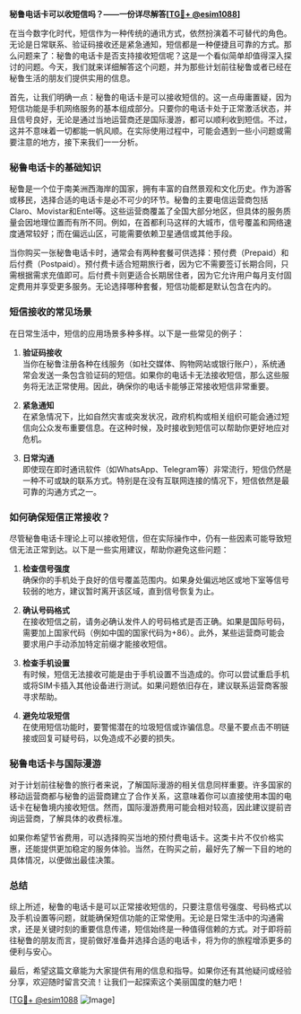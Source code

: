 **秘鲁电话卡可以收短信吗？——一份详尽解答[[TG💪+ @esim1088](https://t.me/s/esim1088)]**

在当今数字化时代，短信作为一种传统的通讯方式，依然扮演着不可替代的角色。无论是日常联系、验证码接收还是紧急通知，短信都是一种便捷且可靠的方式。那么问题来了：秘鲁的电话卡是否支持接收短信呢？这是一个看似简单却值得深入探讨的问题。今天，我们就来详细解答这个问题，并为那些计划前往秘鲁或者已经在秘鲁生活的朋友们提供实用的信息。

首先，让我们明确一点：秘鲁的电话卡是可以接收短信的。这一点毋庸置疑，因为短信功能是手机网络服务的基本组成部分。只要你的电话卡处于正常激活状态，并且信号良好，无论是通过当地运营商还是国际漫游，都可以顺利收到短信。不过，这并不意味着一切都能一帆风顺。在实际使用过程中，可能会遇到一些小问题或需要注意的地方，接下来我们一一分析。

### 秘鲁电话卡的基础知识

秘鲁是一个位于南美洲西海岸的国家，拥有丰富的自然景观和文化历史。作为游客或移民，选择合适的电话卡是必不可少的环节。秘鲁的主要电信运营商包括Claro、Movistar和Entel等。这些运营商覆盖了全国大部分地区，但具体的服务质量会因地理位置而有所不同。例如，在首都利马这样的大城市，信号覆盖和网络速度通常较好；而在偏远山区，可能需要依赖卫星通信或其他手段。

当你购买一张秘鲁电话卡时，通常会有两种套餐可供选择：预付费（Prepaid）和后付费（Postpaid）。预付费卡适合短期旅行者，因为它不需要签订长期合同，只需根据需求充值即可。后付费卡则更适合长期居住者，因为它允许用户每月支付固定费用并享受更多服务。无论选择哪种套餐，短信功能都是默认包含在内的。

### 短信接收的常见场景

在日常生活中，短信的应用场景多种多样。以下是一些常见的例子：

1. **验证码接收**  
   当你在秘鲁注册各种在线服务（如社交媒体、购物网站或银行账户），系统通常会发送一条包含验证码的短信。如果你的电话卡无法接收短信，那么这些服务将无法正常使用。因此，确保你的电话卡能够正常接收短信非常重要。

2. **紧急通知**  
   在紧急情况下，比如自然灾害或突发状况，政府机构或相关组织可能会通过短信向公众发布重要信息。在这种时候，及时接收到短信可以帮助你更好地应对危机。

3. **日常沟通**  
   即使现在即时通讯软件（如WhatsApp、Telegram等）非常流行，短信仍然是一种不可或缺的联系方式。特别是在没有互联网连接的情况下，短信依然是最可靠的沟通方式之一。

### 如何确保短信正常接收？

尽管秘鲁电话卡理论上可以接收短信，但在实际操作中，仍有一些因素可能导致短信无法正常到达。以下是一些实用建议，帮助你避免这些问题：

1. **检查信号强度**  
   确保你的手机处于良好的信号覆盖范围内。如果身处偏远地区或地下室等信号较弱的地方，建议暂时离开该区域，直到信号恢复为止。

2. **确认号码格式**  
   在接收短信之前，请务必确认发件人的号码格式是否正确。如果是国际号码，需要加上国家代码（例如中国的国家代码为+86）。此外，某些运营商可能会要求用户手动添加特定前缀才能接收短信。

3. **检查手机设置**  
   有时候，短信无法接收可能是由于手机设置不当造成的。你可以尝试重启手机或将SIM卡插入其他设备进行测试。如果问题依旧存在，建议联系运营商客服寻求帮助。

4. **避免垃圾短信**  
   在使用短信功能时，要警惕潜在的垃圾短信或诈骗信息。尽量不要点击不明链接或回复可疑号码，以免造成不必要的损失。

### 秘鲁电话卡与国际漫游

对于计划前往秘鲁的旅行者来说，了解国际漫游的相关信息同样重要。许多国家的移动运营商都与秘鲁的运营商建立了合作关系，这意味着你可以直接使用本国的电话卡在秘鲁境内接收短信。然而，国际漫游费用可能会相对较高，因此建议提前咨询运营商，了解具体的收费标准。

如果你希望节省费用，可以选择购买当地的预付费电话卡。这类卡片不仅价格实惠，还能提供更加稳定的服务体验。当然，在购买之前，最好先了解一下目的地的具体情况，以便做出最佳决策。

### 总结

综上所述，秘鲁的电话卡是可以正常接收短信的，只要注意信号强度、号码格式以及手机设置等问题，就能确保短信功能的正常使用。无论是日常生活中的沟通需求，还是关键时刻的重要信息传递，短信始终是一种值得信赖的方式。对于即将前往秘鲁的朋友而言，提前做好准备并选择合适的电话卡，将为你的旅程增添更多的便利与安心。

最后，希望这篇文章能为大家提供有用的信息和指导。如果你还有其他疑问或经验分享，欢迎随时留言交流！让我们一起探索这个美丽国度的魅力吧！

[[TG💪+ @esim1088](https://t.me/s/esim1088) ![Image](https://i.postimg.cc/4NQfJmqS/Snipaste-2025-05-13-00-14-12.png)]